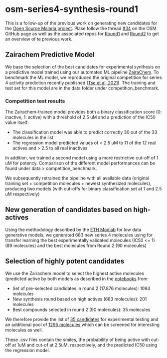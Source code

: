 # osm-series4-synthesis-round1

This is a follow-up of the previous work on generating new candidates for the [Open Source Malaria project](https://github.com/opensourcemalaria). Plase follow the thread [#34](https://github.com/OpenSourceMalaria/Series4_PredictiveModel/issues/34) on the OSM GitHub page as well as the associated repos for [Round1](https://github.com/ersilia-os/candidates) and [Round2](https://github.com/ersilia-os/osm-series4-candidates-2) to get an overview of te previous work.

## Zairachem Predictive Model
We base the selection of the best candidates for experimental synthesis on a predictive model trained using our automated ML pipeline [ZairaChem](https://github.com/ersilia-os/zaira-chem). To benchmark the ML model, we reproduced the original competition for series 4 activity prediction recently published ([Tse et al, 2021](https://pubs.acs.org/doi/abs/10.1021/acs.jmedchem.1c00313)). The training and test set for this model are in the data folder under competition_benchmark. 

### Competition test results
The Zairachem-trained model provides both a binary classification score (0: inactive, 1: active) with a threshold of 2.5 uM and a prediction of the IC50 value itself:
* The classification model was able to predict correctly 30 out of the 33 molecules in the list
* The regression model predicted values of < 2.5 uM to 11 of the 12 real actives and > 2.5 to all real inactives

In addition, we trained a second model using a more restrictive cut-off of 1 uM for potency. Comparison of the different model performances can be found under data > competition_benchmark.

We subsequently retrained the pipeline with all available data (original training set + competition molecules + newest synthesized molecules), producing two models (with cut-offs for binary classification set at 1 and 2.5 uM respectively)

## New generation of candidates based on high-actives
Using the methodology described by the [ETH Modlab](https://github.com/ETHmodlab/virtual_libraries) for low data generative models, we generated 683 new series 4 molecules using for transfer learning the best experimentally validated molecules (IC50 <= 1) (89 molecules) and the best molecules from Round 2 (90 molecules)

## Selection of highly potent candidates
We use the Zairachem model to select the highest active molecules (predicted active by both models as described in the [notebooks](https://github.com/ersilia-os/osm-series4-synthesis-round1/tree/main/notebooks) from:
* Set of pre-selected candidates in round 2 (17.876 molecules): 1094 molecules
* New synthesis round based on high actives (683 molecules): 201 molecules
* Best compounds selected in round 2 (90 molecules): 35 molecules

We therefore provide the list of [35 candidates](https://github.com/ersilia-os/osm-series4-synthesis-round1/blob/main/data/high_actives_selection.csv) for experimental testing and an additional pool of [1295 molecules](https://github.com/ersilia-os/osm-series4-synthesis-round1/blob/main/data/high_actives_all.csv) which can be screened for interesting molecules as well.

These .csv files contain the smiles, the probability of being active with cut-off at 1uM and cut-of at 2.5uM, respectively, and the predicted IC50 using the regression model.

